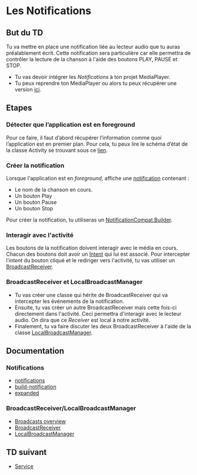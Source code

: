 # Les Notifications

## But du TD
Tu va mettre en place une notification liée au lecteur audio que tu auras préalablement écrit. Cette notification sera particulière car elle permettra de contrôler la lecture de la chanson à l'aide des boutons PLAY, PAUSE et STOP.

* Tu vas devoir intégrer les *Notifications* à ton projet MediaPlayer.
* Tu peux reprendre ton MediaPlayer ou alors tu peux récupérer une version [ici](https://github.com/WildCodeSchool/dojo-android-audio-manager).

## Etapes
### Détecter que l’application est en foreground
Pour ce faire, il faut d’abord récupérer l’information comme quoi l’application est en premier plan.
Pour cela, tu peux lire le schéma d’état de la classe Activity se trouvant sous ce [lien](https://developer.android.com/reference/android/app/Activity).

### Créer la notification

Lorsque l'application est en *foreground*, affiche une [notification](https://developer.android.com/guide/topics/ui/notifiers/notifications) contenant :
* Le nom de la chanson en cours.
* Un bouton Play
* Un bouton Pause
* Un bouton Stop

Pour créer la notification, tu utiliseras un [NotificationCompat.Builder](https://developer.android.com/reference/android/support/v4/app/NotificationCompat.Builder).

### Interagir avec l'activité
Les boutons de la notification doivent interagir avec le média en cours. Chacun des boutons doit avoir un [Intent](https://developer.android.com/reference/android/content/Intent) qui lui est associé. Pour intercepter l’*intent* du bouton cliqué et le rediriger vers l'activité, tu vas utiliser un [BroadcastReceiver](https://developer.android.com/reference/android/content/BroadcastReceiver).

### BroadcastReceiver et LocalBroadcastManager
* Tu vas créer une classe qui hérite de BroadcastReceiver qui va intercepter les événements de la notification.
* Ensuite, tu vas créer un autre BroadcastReceiver mais cette fois-ci directement dans l'activité. Ceci permettra d'interagir avec le lecteur audio. On dira que ce *Receiver* est local à notre activité.
 * Finalement, tu va faire discuter les deux BroadcastReceiver à l'aide de la classe [LocalBroadcastManager](https://developer.android.com/reference/android/support/v4/content/LocalBroadcastManager).

## Documentation
### Notifications
* [notifications](https://developer.android.com/guide/topics/ui/notifiers/notifications)
* [build-notification](https://developer.android.com/training/notify-user/build-notification)
* [expanded](https://developer.android.com/training/notify-user/expanded)

### BroadcastReceiver/LocalBroadcastManager
* [Broadcasts overview](https://developer.android.com/guide/components/broadcasts)
* [BroadcastReceiver](https://developer.android.com/reference/android/content/BroadcastReceiver)
* [LocalBroadcastManager](https://developer.android.com/reference/android/support/v4/content/LocalBroadcastManager)

## TD suivant
* [Service](https://github.com/boutin-k/dojo-android-audio-04-service)
